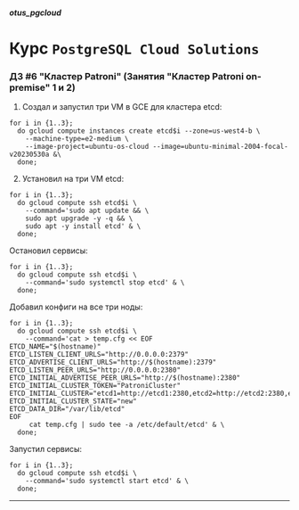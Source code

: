 ##### otus_pgcloud
# Курс `PostgreSQL Cloud Solutions`
### ДЗ #6 "Кластер Patroni" (Занятия "Кластер Patroni on-premise" 1 и 2)

1. Создал и запустил три VM в GCE для кластера etcd:
```
for i in {1..3};
  do gcloud compute instances create etcd$i --zone=us-west4-b \
    --machine-type=e2-medium \
    --image-project=ubuntu-os-cloud --image=ubuntu-minimal-2004-focal-v20230530a &\
  done;  
```

2. Установил на три VM etcd:
```
for i in {1..3};
  do gcloud compute ssh etcd$i \
    --command='sudo apt update && \
    sudo apt upgrade -y -q && \
    sudo apt -y install etcd' & \
  done;
```

Остановил сервисы:
```
for i in {1..3};
  do gcloud compute ssh etcd$i \
    --command='sudo systemctl stop etcd' & \
  done;
```

Добавил конфиги на все три ноды:
```
for i in {1..3};
  do gcloud compute ssh etcd$i \
    --command='cat > temp.cfg << EOF 
ETCD_NAME="$(hostname)"
ETCD_LISTEN_CLIENT_URLS="http://0.0.0.0:2379"
ETCD_ADVERTISE_CLIENT_URLS="http://$(hostname):2379"
ETCD_LISTEN_PEER_URLS="http://0.0.0.0:2380"
ETCD_INITIAL_ADVERTISE_PEER_URLS="http://$(hostname):2380"
ETCD_INITIAL_CLUSTER_TOKEN="PatroniCluster"
ETCD_INITIAL_CLUSTER="etcd1=http://etcd1:2380,etcd2=http://etcd2:2380,etcd3=http://etcd3:2380"
ETCD_INITIAL_CLUSTER_STATE="new"
ETCD_DATA_DIR="/var/lib/etcd"
EOF
     cat temp.cfg | sudo tee -a /etc/default/etcd' & \
  done;
```

Запустил сервисы:
```
for i in {1..3};
  do gcloud compute ssh etcd$i \
    --command='sudo systemctl start etcd' & \
  done;
```


---
